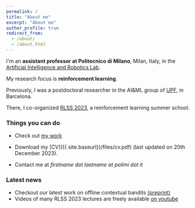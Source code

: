 ```yaml
---
permalink: /
title: "About me"
excerpt: "About me"
author_profile: true
redirect_from: 
  - /about/
  - /about.html
---
```


I'm an **assistant professor at Politecnico di Milano**, Milan, Italy, in the [Artificial Intelligence and Robotics Lab](https://rl.airlab.deib.polimi.it/).

My research focus is **reinforcement learning**.

Previously, I was a postdoctoral researcher in the AI&ML group of [UPF](https://www.upf.edu/web/ai-ml), in Barcelona.

There, I co-organized [RLSS 2023](https://rlsummerschool.com/), a reinforcement learning summer school.


### Things you can do
* Check out [my work](https://scholar.google.it/citations?user=A2WxZlsAAAAJ&hl=en)

* Download my [CV]({{ site.baseurl}}/files/cv.pdf) (last updated on 20th December 2023).

* Contact me at *firstname dot lastname at polimi dot it*

### Latest news
* Checkout our latest work on offline contextual bandits [(preprint)](https://arxiv.org/abs/2309.15771)
* Videos of many RLSS 2023 lectures are freely available [on youtube](https://t.co/oSViqWwj6S)
